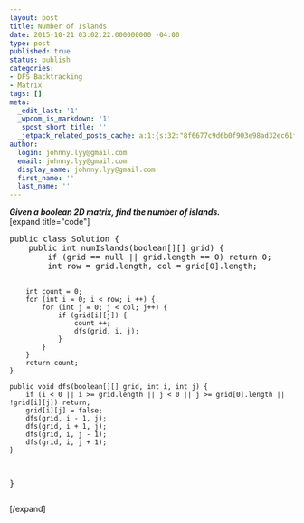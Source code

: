 ```yaml
---
layout: post
title: Number of Islands
date: 2015-10-21 03:02:22.000000000 -04:00
type: post
published: true
status: publish
categories:
- DFS Backtracking
- Matrix
tags: []
meta:
  _edit_last: '1'
  _wpcom_is_markdown: '1'
  _spost_short_title: ''
  _jetpack_related_posts_cache: a:1:{s:32:"8f6677c9d6b0f903e98ad32ec61f8deb";a:2:{s:7:"expires";i:1467531727;s:7:"payload";a:3:{i:0;a:1:{s:2:"id";i:302;}i:1;a:1:{s:2:"id";i:380;}i:2;a:1:{s:2:"id";i:1903;}}}}
author:
  login: johnny.lyy@gmail.com
  email: johnny.lyy@gmail.com
  display_name: johnny.lyy@gmail.com
  first_name: ''
  last_name: ''
---
```

<p><strong><em>Given a boolean 2D matrix, find the number of islands.</em></strong><br />
[expand title="code"]</p>
<pre>
public class Solution {
    public int numIslands(boolean[][] grid) {
        if (grid == null || grid.length == 0) return 0;
        int row = grid.length, col = grid[0].length;
        
        int count = 0;
        for (int i = 0; i < row; i ++) {
            for (int j = 0; j < col; j++) {
                if (grid[i][j]) {
                    count ++;
                    dfs(grid, i, j);
                }
            }
        }
        return count;
    }
    
    public void dfs(boolean[][] grid, int i, int j) {
        if (i < 0 || i >= grid.length || j < 0 || j >= grid[0].length || !grid[i][j]) return;
        grid[i][j] = false;
        dfs(grid, i - 1, j);
        dfs(grid, i + 1, j);
        dfs(grid, i, j - 1);
        dfs(grid, i, j + 1);
    }
}
</pre>
<p>[/expand]</p>
